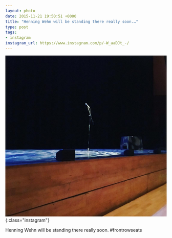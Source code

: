 ```yaml
---
layout: photo
date: 2015-11-21 19:50:51 +0000
title: "Henning Wehn will be standing there really soon.…"
type: post
tags:
- instagram
instagram_url: https://www.instagram.com/p/-W_aaDJt_-/
---
```


![Instagram - -W_aaDJt_-](/img/-W_aaDJt_-.jpg){:class="instagram"}

Henning Wehn will be standing there really soon. #frontrowseats
